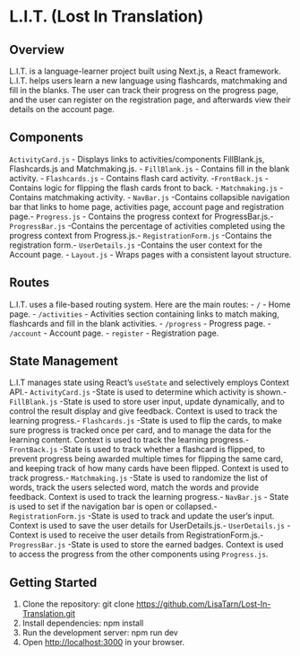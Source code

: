 # L.I.T. (Lost In Translation)

## Overview

L.I.T. is a language-learner project built using Next.js, a React framework. L.I.T. helps users learn a new language using flashcards, matchmaking and fill in the blanks.  The user can track their progress on the progress page, and the user can register on the registration page, and afterwards view their details on the account page.

## Components 

`ActivityCard.js` - Displays links to activities/components FillBlank.js, Flashcards.js and Matchmaking.js. - `FillBlank.js` - Contains fill in the blank activity.  - `Flashcards.js` - Contains flash card activity. -`FrontBack.js` - Contains logic for flipping the flash cards front to back. - `Matchmaking.js` - Contains matchmaking activity. - `NavBar.js` -Contains collapsible navigation bar that links to home page, activities page, account page and registration page.- `Progress.js` - Contains the progress context for ProgressBar.js.- `ProgressBar.js` -Contains the percentage of activities completed using the progress context from Progress.js.- `RegistrationForm.js` -Contains the registration form.- `UserDetails.js` -Contains the user context for the Account page.   - `Layout.js` - Wraps pages with a consistent layout structure. 

## Routes 

L.I.T. uses a file-based routing system. Here are the main routes: - `/` - Home page. - `/activities` - Activities section containing links to match making, flashcards and fill in the blank activities. - `/progress` - Progress page. - `/account` - Account page. - `register` - Registration page. 

## State Management 

 L.I.T manages state using React’s `useState` and selectively employs Context API.- `ActivityCard.js` -State is used to determine which activity is shown.- `FillBlank.js` -State is used to store user input, update dynamically, and to control the result display and give feedback.  Context is used to track the learning progress.- `Flashcards.js` -State is used to flip the cards, to make sure progress is tracked once per card, and to manage the data for the learning content.  Context is used to track the learning progress.- `FrontBack.js` -State is used to track whether a flashcard is flipped, to prevent progress being awarded multiple times for flipping the same card, and keeping track of how many cards have been flipped. Context is used to track progress.- `Matchmaking.js` -State is used to randomize the list of words, track the users selected word, match the words and provide feedback.  Context is used to track the learning progress.- `NavBar.js` - State is used to set if the navigation bar is open or collapsed.- `RegistrationForm.js` -State is used to track and update the user’s input.  Context is used to save the user details for UserDetails.js.- `UserDetails.js` -Context is used to receive the user details from RegistrationForm.js.- `ProgressBar.js` -State is used to store the earned badges.  Context is used to access the progress from the other components using `Progress.js`.
 
## Getting Started 

1. Clone the repository: 
git clone https://github.com/LisaTarn/Lost-In-Translation.git
2. Install dependencies: 
npm install
3. Run the development server: 
npm run dev
4. Open [http://localhost:3000](http://localhost:3000) in your browser. 


